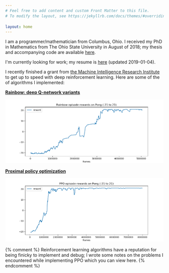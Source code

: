 ```yaml
---
# Feel free to add content and custom Front Matter to this file.
# To modify the layout, see https://jekyllrb.com/docs/themes/#overriding-theme-defaults

layout: home
---
```


I am a programmer/mathematician from Columbus, Ohio.  I received my PhD in Mathematics from The Ohio State University in August of 2018; my thesis and accompanying code are available [here](https://github.com/coreystaten/CatComputad).

I'm currently looking for work; my resume is [here](/assets/corey-staten-resume.pdf) (updated 2019-01-04).

I recently finished a grant from [the Machine Intelligence Research Institute](https://intelligence.org/) to get up to speed with deep reinforcement learning.  Here are some of the of algorithms I implemented:

[**Rainbow: deep Q-network variants**](https://github.com/coreystaten/deeprl-rainbow)

[![Rainbow performance graph for Pong](/assets/rainbow.png)](https://github.com/coreystaten/deeprl-rainbow)

[**Proximal policy optimization**](https://github.com/coreystaten/deeprl-ppo)

[![PPO performance graph for Pong w/8 actors](/assets/ppo.png)](https://github.com/coreystaten/deeprl-ppo)


{% comment %}
Reinforcement learning algorithms have a reputation for being finicky to implement and debug; I wrote some notes on the problems I encountered while implementing PPO which you can view here.
{% endcomment %}



